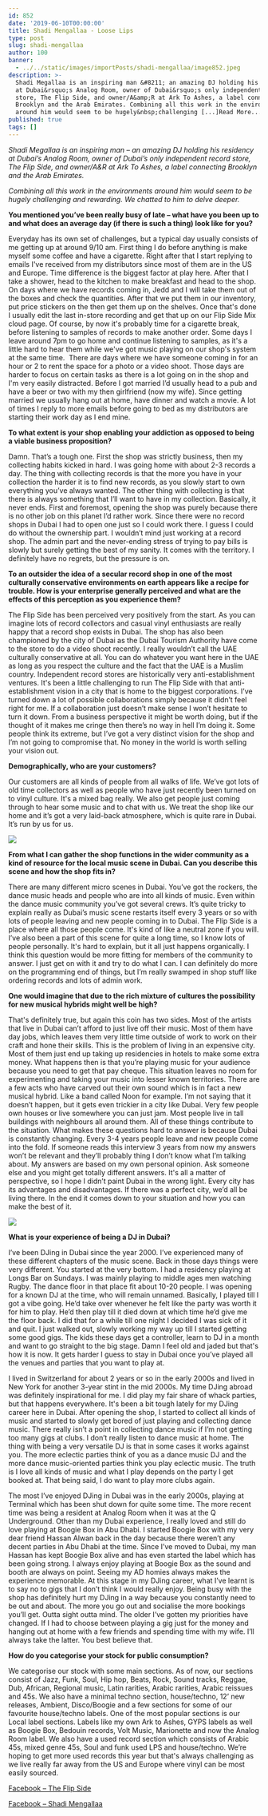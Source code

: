 ```yaml
---
id: 852
date: '2019-06-10T00:00:00'
title: Shadi Mengallaa - Loose Lips
type: post
slug: shadi-mengallaa
author: 100
banner:
  - ../../static/images/importPosts/shadi-mengallaa/image852.jpeg
description: >-
  Shadi Megallaa is an inspiring man &#8211; an amazing DJ holding his residency
  at Dubai&rsquo;s Analog Room, owner of Dubai&rsquo;s only independent record
  store, The Flip Side, and owner/A&amp;R at Ark To Ashes, a label connecting
  Brooklyn and the Arab Emirates. Combining all this work in the environments
  around him would seem to be hugely&nbsp;challenging [...]Read More...
published: true
tags: []
---
```

_Shadi Megallaa is an inspiring man – an amazing DJ holding his residency at Dubai’s Analog Room, owner of Dubai’s only independent record store, The Flip Side, and owner/A&R at Ark To Ashes, a label connecting Brooklyn and the Arab Emirates._

_Combining all this work in the environments around him would seem to be hugely_ _challenging and rewarding. We chatted to him to delve deeper._ 

**You mentioned you’ve been really busy of late – what have you been up to and what does an average day (if there is such a thing) look like for you?**

Everyday has its own set of challenges, but a typical day usually consists of me getting up at around 9/10 am. First thing I do before anything is make myself some coffee and have a cigarette. Right after that I start replying to emails I've received from my distributors since most of them are in the US and Europe. Time difference is the biggest factor at play here. After that I take a shower, head to the kitchen to make breakfast and head to the shop. On days where we have records coming in, Jedd and I will take them out of the boxes and check the quantities. After that we put them in our inventory, put price stickers on the then get them up on the shelves. Once that's done I usually edit the last in-store recording and get that up on our Flip Side Mix cloud page. Of course, by now it's probably time for a cigarette break, before listening to samples of records to make another order. Some days I leave around 7pm to go home and continue listening to samples, as it's a little hard to hear them while we've got music playing on our shop's system at the same time.  There are days where we have someone coming in for an hour or 2 to rent the space for a photo or a video shoot. Those days are harder to focus on certain tasks as there is a lot going on in the shop and I'm very easily distracted. Before I got married I’d usually head to a pub and have a beer or two with my then girlfriend (now my wife). Since getting married we usually hang out at home, have dinner and watch a movie. A lot of times I reply to more emails before going to bed as my distributors are starting their work day as I end mine.  

**To what extent is your shop enabling your addiction as opposed to being a viable business proposition?**

Damn. That’s a tough one. First the shop was strictly business, then my collecting habits kicked in hard. I was going home with about 2-3 records a day. The thing with collecting records is that the more you have in your collection the harder it is to find new records, as you slowly start to own everything you’ve always wanted. The other thing with collecting is that there is always something that I’ll want to have in my collection. Basically, it never ends. First and foremost, opening the shop was purely because there is no other job on this planet I’d rather work. Since there were no record shops in Dubai I had to open one just so I could work there. I guess I could do without the ownership part. I wouldn’t mind just working at a record shop. The admin part and the never-ending stress of trying to pay bills is slowly but surely getting the best of my sanity. It comes with the territory. I definitely have no regrets, but the pressure is on.

**To an outsider the idea of a secular record shop in one of the most culturally conservative environments on earth appears like a recipe for trouble. How is your enterprise generally perceived and what are the effects of this perception as you experience them?**

The Flip Side has been perceived very positively from the start. As you can imagine lots of record collectors and casual vinyl enthusiasts are really happy that a record shop exists in Dubai. The shop has also been championed by the city of Dubai as the Dubai Tourism Authority have come to the store to do a video shoot recently. I really wouldn’t call the UAE culturally conservative at all. You can do whatever you want here in the UAE as long as you respect the culture and the fact that the UAE is a Muslim country. Independent record stores are historically very anti-establishment ventures. It's been a little challenging to run The Flip Side with that anti-establishment vision in a city that is home to the biggest corporations. I’ve turned down a lot of possible collaborations simply because it didn’t feel right for me. If a collaboration just doesn’t make sense I won’t hesitate to turn it down. From a business perspective it might be worth doing, but if the thought of it makes me cringe then there’s no way in hell I’m doing it. Some people think its extreme, but I’ve got a very distinct vision for the shop and I’m not going to compromise that. No money in the world is worth selling your vision out.

**Demographically, who are your customers?**

Our customers are all kinds of people from all walks of life. We’ve got lots of old time collectors as well as people who have just recently been turned on to vinyl culture. It's a mixed bag really. We also get people just coming through to hear some music and to chat with us. We treat the shop like our home and it’s got a very laid-back atmosphere, which is quite rare in Dubai. It’s run by us for us. 

![](/wp-content/uploads/live/img/wysiwyg/5cfe3c4225c8b.jpg)

**From what I can gather the shop functions in the wider community as a kind of resource for the local music scene in Dubai. Can you describe this scene and how the shop fits in?**

There are many different micro scenes in Dubai. You’ve got the rockers, the dance music heads and people who are into all kinds of music. Even within the dance music community you’ve got several crews. It’s quite tricky to explain really as Dubai’s music scene restarts itself every 3 years or so with lots of people leaving and new people coming in to Dubai. The Flip Side is a place where all those people come. It's kind of like a neutral zone if you will. I’ve also been a part of this scene for quite a long time, so I know lots of people personally. It's hard to explain, but it all just happens organically. I think this question would be more fitting for members of the community to answer. I just get on with it and try to do what I can. I can definitely do more on the programming end of things, but I’m really swamped in shop stuff like ordering records and lots of admin work. 

**One would imagine that due to the rich mixture of cultures the possibility for new musical hybrids might well be high?**

That's definitely true, but again this coin has two sides. Most of the artists that live in Dubai can’t afford to just live off their music. Most of them have day jobs, which leaves them very little time outside of work to work on their craft and hone their skills. This is the problem of living in an expensive city. Most of them just end up taking up residencies in hotels to make some extra money. What happens then is that you’re playing music for your audience because you need to get that pay cheque. This situation leaves no room for experimenting and taking your music into lesser known territories. There are a few acts who have carved out their own sound which is in fact a new musical hybrid. Like a band called Noon for example. I’m not saying that it doesn’t happen, but it gets even trickier in a city like Dubai. Very few people own houses or live somewhere you can just jam. Most people live in tall buildings with neighbours all around them. All of these things contribute to the situation. What makes these questions hard to answer is because Dubai is constantly changing. Every 3-4 years people leave and new people come into the fold. If someone reads this interview 3 years from now my answers won’t be relevant and they’ll probably thing I don’t know what I’m talking about. My answers are based on my own personal opinion. Ask someone else and you might get totally different answers. It's all a matter of perspective, so I hope I didn’t paint Dubai in the wrong light. Every city has its advantages and disadvantages. If there was a perfect city, we’d all be living there. In the end it comes down to your situation and how you can make the best of it.   

![](/wp-content/uploads/live/img/wysiwyg/5cfe3c579596e.jpg)

**What is your experience of being a DJ in Dubai?**

I’ve been DJing in Dubai since the year 2000. I’ve experienced many of these different chapters of the music scene. Back in those days things were very different. You started at the very bottom. I had a residency playing at Longs Bar on Sundays. I was mainly playing to middle ages men watching Rugby. The dance floor in that place fit about 10-20 people. I was opening for a known DJ at the time, who will remain unnamed. Basically, I played till I got a vibe going. He’d take over whenever he felt like the party was worth it for him to play. He’d then play till it died down at which time he’d give me the floor back. I did that for a while till one night I decided I was sick of it and quit. I just walked out, slowly working my way up till I started getting some good gigs. The kids these days get a controller, learn to DJ in a month and want to go straight to the big stage. Damn I feel old and jaded but that's how it is now. It gets harder I guess to stay in Dubai once you’ve played all the venues and parties that you want to play at. 

I lived in Switzerland for about 2 years or so in the early 2000s and lived in New York for another 3-year stint in the mid 2000s. My time DJing abroad was definitely inspirational for me. I did play my fair share of whack parties, but that happens everywhere. It's been a bit tough lately for my DJing career here in Dubai. After opening the shop, I started to collect all kinds of music and started to slowly get bored of just playing and collecting dance music. There really isn’t a point in collecting dance music if I’m not getting too many gigs at clubs. I don’t really listen to dance music at home. The thing with being a very versatile DJ is that in some cases it works against you. The more eclectic parties think of you as a dance music DJ and the more dance music-oriented parties think you play eclectic music. The truth is I love all kinds of music and what I play depends on the party I get booked at. That being said, I do want to play more clubs again. 

The most I’ve enjoyed DJing in Dubai was in the early 2000s, playing at Terminal which has been shut down for quite some time. The more recent time was being a resident at Analog Room when it was at the Q Underground. Other than my Dubai experience, I really loved and still do love playing at Boogie Box in Abu Dhabi. I started Boogie Box with my very dear friend Hassan Alwan back in the day because there weren’t any decent parties in Abu Dhabi at the time. Since I’ve moved to Dubai, my man Hassan has kept Boogie Box alive and has even started the label which has been going strong. I always enjoy playing at Boogie Box as the sound and booth are always on point. Seeing my AD homies always makes the experience memorable. At this stage in my DJing career, what I’ve learnt is to say no to gigs that I don’t think I would really enjoy. Being busy with the shop has definitely hurt my DJing in a way because you constantly need to be out and about. The more you go out and socialise the more bookings you’ll get. Outta sight outta mind. The older I’ve gotten my priorities have changed. If I had to choose between playing a gig just for the money and hanging out at home with a few friends and spending time with my wife. I’ll always take the latter. You best believe that. 

**How do you categorise your stock for public consumption?**

We categorise our stock with some main sections. As of now, our sections consist of Jazz, Funk, Soul, Hip hop, Beats, Rock, Sound tracks, Reggae, Dub, African, Regional music, Latin rarities, Arabic rarities, Arabic reissues and 45s. We also have a minimal techno section, house/techno, 12’ new releases, Ambient, Disco/Boogie and a few sections for some of our favourite house/techno labels. One of the most popular sections is our Local label sections. Labels like my own Ark to Ashes, GYPS labels as well as Boogie Box, Bedouin records, Volt Music, Marionette and now the Analog Room label. We also have a used record section which consists of Arabic 45s, mixed genre 45s, Soul and funk used LPS and house/techno. We’re hoping to get more used records this year but that's always challenging as we live really far away from the US and Europe where vinyl can be most easily sourced. 

[Facebook – The Flip Side](https://www.facebook.com/TheFlipSideDXB/?eid=ARBwPd10sRt-qgHcFom9zbqjS3BtyBYSfRYg0lqNDmZGQ4r0HANVxZNxWTnpMkB-Guk-wx7SxGoYFSr2)

[Facebook – Shadi Mengallaa](https://www.facebook.com/megallaa/)